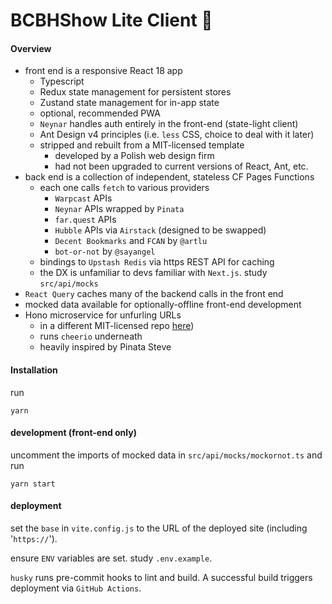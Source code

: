 # BCBHShow Lite Client 🌟

#### Overview

- front end is a responsive React 18 app
    - Typescript
    - Redux state management for persistent stores
    - Zustand state management for in-app state
    - optional, recommended PWA
    - `Neynar` handles auth entirely in the front-end (state-light client)
    - Ant Design v4 principles (i.e. `less` CSS, choice to deal with it later)
    - stripped and rebuilt from a MIT-licensed template
        - developed by a Polish web design firm
        - had not been upgraded to current versions of React, Ant, etc.
- back end is a collection of independent, stateless CF Pages Functions
    - each one calls `fetch` to various providers
        - `Warpcast` APIs
        - `Neynar` APIs wrapped by `Pinata`
        - `far.quest` APIs
        - `Hubble` APIs via `Airstack` (designed to be swapped)
        - `Decent Bookmarks` and `FCAN` by `@artlu`
        - `bot-or-not` by `@sayangel`
    - bindings to `Upstash Redis` via https REST API for caching
    - the DX is unfamiliar to devs familiar with `Next.js`. study `src/api/mocks`
- `React Query` caches many of the backend calls in the front end
- mocked data available for optionally-offline front-end development
- Hono microservice for unfurling URLs
    - in a different MIT-licensed repo [here](https://github.com/artlu99/unfurl))
    - runs `cheerio` underneath
    - heavily inspired by Pinata Steve

#### Installation

run

```
yarn
```

#### development (front-end only)

uncomment the imports of mocked data in `src/api/mocks/mockornot.ts` and run

```
yarn start
```

#### deployment

set the `base` in `vite.config.js` to the URL of the deployed site (including '`https://`').

ensure `ENV` variables are set. study `.env.example`.

`husky` runs pre-commit hooks to lint and build. A successful build triggers deployment via `GitHub Actions`.
